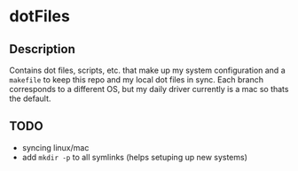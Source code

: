 # dotFiles
## Description
Contains dot files, scripts, etc. that make up my system configuration and a `makefile` to keep this repo and my local dot files in sync. Each branch corresponds to a different OS, but my daily driver currently is a mac so thats the default.

## TODO
* syncing linux/mac
* add `mkdir -p` to all symlinks (helps setuping up new systems)

